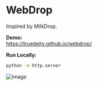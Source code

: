 # WebDrop

Inspired by MilkDrop.

**Demo:**  
https://truedeity.github.io/webdrop/

**Run Locally:**  
```bash
python -m http.server
```


![image](https://github.com/user-attachments/assets/956125c1-3ba9-44f8-b124-8bd8f939b227)
